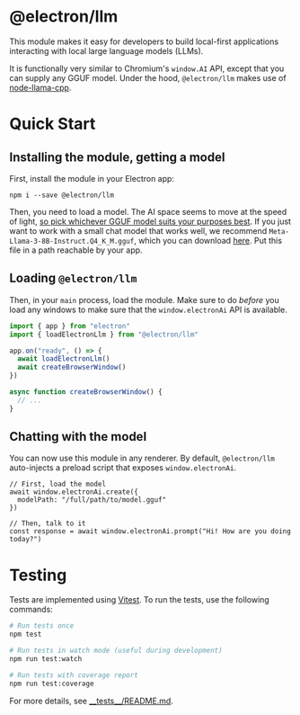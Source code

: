 # @electron/llm

This module makes it easy for developers to build local-first applications interacting with local large language models (LLMs).

It is functionally very similar to Chromium's `window.AI` API, except that you can supply any GGUF model. Under the hood, `@electron/llm`
makes use of [node-llama-cpp](https://github.com/withcatai/node-llama-cpp).

# Quick Start

## Installing the module, getting a model

First, install the module in your Electron app:

```
npm i --save @electron/llm
```

Then, you need to load a model. The AI space seems to move at the speed of light, [so pick whichever GGUF model suits your purposes best](https://huggingface.co/models?library=gguf). If you just want to work with a small chat model that works well, we recommend `Meta-Llama-3-8B-Instruct.Q4_K_M.gguf`, which you can download [here](https://huggingface.co/MaziyarPanahi/Meta-Llama-3-8B-Instruct-GGUF/tree/main). Put this file in a path reachable by your app.

## Loading `@electron/llm`

Then, in your `main` process, load the module. Make sure to do _before_ you load any windows to make sure that the `window.electronAi` API
is available.

```ts:main.js
import { app } from "electron"
import { loadElectronLlm } from "@electron/llm"

app.on("ready", () => {
  await loadElectronLlm()
  await createBrowserWindow()
})

async function createBrowserWindow() {
  // ...
}
```

## Chatting with the model

You can now use this module in any renderer. By default, `@electron/llm` auto-injects a preload script that exposes `window.electronAi`.

```
// First, load the model
await window.electronAi.create({
  modelPath: "/full/path/to/model.gguf"
})

// Then, talk to it
const response = await window.electronAi.prompt("Hi! How are you doing today?")
```

# Testing

Tests are implemented using [Vitest](https://vitest.dev/). To run the tests, use the following commands:

```bash
# Run tests once
npm test

# Run tests in watch mode (useful during development)
npm run test:watch

# Run tests with coverage report
npm run test:coverage
```

For more details, see [\_\_tests\_\_/README.md](\_\_tests\_\_/README.md).


